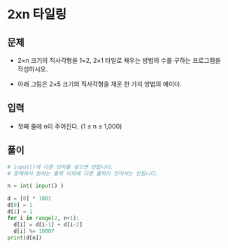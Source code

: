 # 2xn 타일링

## 문제
- 2×n 크기의 직사각형을 1×2, 2×1 타일로 채우는 방법의 수를 구하는 프로그램을 작성하시오.

- 아래 그림은 2×5 크기의 직사각형을 채운 한 가지 방법의 예이다.

## 입력
- 첫째 줄에 n이 주어진다. (1 ≤ n ≤ 1,000)

## 풀이
``` Python
# input()에 다른 인자를 넣으면 안됩니다.
# 문제에서 원하는 출력 이외에 다른 출력이 있어서는 안됩니다.

n = int( input() )

d = [0] * 1001
d[0] = 1
d[1] = 1
for i in range(2, n+1):
  d[i] = d[i-1] + d[i-2]
  d[i] %= 10007
print(d[n])
```
